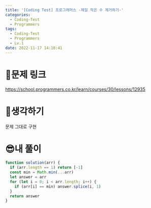 ```yaml
---
title: '[Coding Test] 프로그래머스 -제일 작은 수 제거하기-'
categories:
  - Coding-Test
  - Programmers
tags:
  - Coding-Test
  - Programmers
  - Lv.1
date: 2022-11-17 14:18:41
---
```

# 📃문제 링크
https://school.programmers.co.kr/learn/courses/30/lessons/12935

# 🤨생각하기
문제 그대로 구현

# 😎내 풀이
```js
function solution(arr) {
  if (arr.length == 1) return [-1]
  const min = Math.min(...arr)
  let answer = arr
  for (let i = 0; i < arr.length; i++) {
    if (arr[i] == min) answer.splice(i, 1)
  }
  return answer
}
```